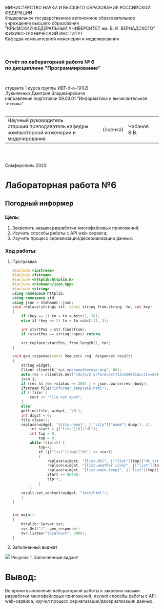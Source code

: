 МИНИСТЕРСТВО НАУКИ  И ВЫСШЕГО ОБРАЗОВАНИЯ РОССИЙСКОЙ ФЕДЕРАЦИИ<br/>
Федеральное государственное автономное образовательное учреждение высшего образования<br/>
"КРЫМСКИЙ ФЕДЕРАЛЬНЫЙ УНИВЕРСИТЕТ им. В. И. ВЕРНАДСКОГО"<br/>
ФИЗИКО-ТЕХНИЧЕСКИЙ ИНСТИТУТ<br/>
Кафедра компьютерной инженерии и моделирования<br/>
<br/><br/>

### Отчёт по лабораторной работе № 6<br/> по дисциплине "Программирование"

<br/>

студента 1 курса группы ИВТ-б-о-191(2)<br/>
Лукьяненко Дмитрия Владимировича<br/>
направления подготовки 09.03.01 "Информатика и вычислительная техника"<br/>
<br/>

<table>
<tr><td>Научный руководитель<br/> старший преподаватель кафедры<br/> компьютерной инженерии и моделирования</td>
<td>(оценка)</td>
<td>Чабанов В.В.</td>
</tr>
</table>

<br/><br/>

Симферополь 2020


# Лабораторная работа №6
## Погодный информер

### Цель: 

1. Закрепить навыки разработки многофайловыx приложений;
2. Изучить способы работы с API web-сервиса;
3. Изучить процесс сериализации/десериализации данных.

### Ход работы:
1. Программа

   ```c++
   #include <iostream>
   #include <fstream>
   #include <httplib/httplib.h>
   #include <nlohmann/json.hpp>
   #include <string>
   using namespace httplib;
   using namespace std;
   using json = nlohmann::json;
   void replace(string& str, const string from,string  to, int key)
   {
       if (key == 1) to = to.substr(1, 10);
       else if (key == 2) to = to.substr(1, 3);
   
       int startPos = str.find(from);
       if (startPos == string::npos) return;
   
       str.replace(startPos, from.length(), to);
   }
   
   void gen_response(const Request& req, Response& result)
   { 
       string widget;
       Client clientik("api.openweathermap.org", 80);
       auto res = clientik.Get("/data/2.5/forecast?id=524901&units=metric&APPID=1f45d3f3cec033897d1714f0200a1e85");
       json j;
       if (res && res->status == 200) j = json::parse(res->body);
       ifstream file("informer_template.html");
       if (!file) {
           cout << "File not open"; 
       }
       else{
       getline(file, widget, '\0');
       int digit = 0;
       file.close();
       replace(widget, "{city.name}", j["city"]["name"].dump(), 1);
           int start = j["list"][0]["dt"];
           int tip = 0, 
               top = 0; 
           while (tip!=5) {
               top++;
               if (j["list"][top]["dt"] >= start)
               {
                   replace(widget, "{list.dt}", j["list"][top]["dt_txt"].dump(), 1);
                   replace(widget, "{list.weather.icon}", j["list"][top]["weather"][0]["icon"].dump(), 2);
                   replace(widget, "{list.main.temp}", j["list"][top]["main"]["temp"].dump(), 0);
                   start += 86400;
                   tip++;
               }
           }
       result.set_content(widget, "text/html");
       }
   }
   
   
   int main()
   {
       httplib::Server svr;
       svr.Get("/", gen_response);
       svr.listen("localhost", 3000); 
   }
   ```
2. Заполненный виджет
   
   
<img src="file:///C:\Users\Маргарита\lukianenko_lab\Screenshot_6.1.png" />
​                                                                              Рисунок 1. Заполненный виджет

# Вывод:

Во время выполнения лабораторной работы я закрепил навыки разработки многофайловыx приложений, изучил способы работы с API web-сервиса, изучил процесс сериализации/десериализации данных.


